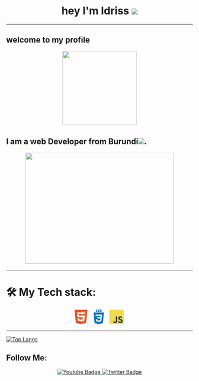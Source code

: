 <h1 align="center">
  hey I'm Idriss
  <img src="https://media.giphy.com/media/hvRJCLFzcasrR4ia7z/giphy.gif" width="30px"/>
</h1>

---
##  welcome to my profile

<div align="center">
  <img src="https://media.giphy.com/media/QssGEmpkyEOhBCb7e1/giphy.gif" width="200px" height="200px"/>
</div>

## I am a web Developer from Burundi<img src="https://media.giphy.com/media/WUlplcMpOCEmTGBtBW/giphy.gif" width="30">.

<div align="center">
  <img src="https://media.giphy.com/media/juua9i2c2fA0AIp2iq/giphy.gif" width="400" height="300"/>
</div>

---

# :hammer_and_wrench: My Tech stack:
<div align="center">
  <img src="https://github.com/devicons/devicon/blob/master/icons/html5/html5-original.svg" title="HTML5" alt="HTML" width="40" height="40"/>&nbsp;
  <img src="https://github.com/devicons/devicon/blob/master/icons/css3/css3-plain-wordmark.svg"  title="CSS3" alt="CSS" width="40" height="40"/>&nbsp;
  <img src="https://github.com/devicons/devicon/blob/master/icons/javascript/javascript-original.svg" title="JavaScript" alt="JavaScript" width="40" height="40"/>&nbsp;
</div>

---

[![Top Langs](https://github-readme-stats.vercel.app/api/top-langs/?username=IdrissaMurenga&layout=compact&theme=vision-friendly-dark)](https://github.com/anuraghazra/github-readme-stats)

## Follow Me:
<div id="badges" align="center">
  <a href="https://www.youtube.com/@idriss_ayo/videos">
    <img src="https://img.shields.io/badge/YouTube-red?style=for-the-badge&logo=youtube&logoColor=white" alt="Youtube Badge"/>
  </a>
  <a href="https://twitter.com/Tbwaychuma">
    <img src="https://img.shields.io/badge/Twitter-blue?style=for-the-badge&logo=twitter&logoColor=white" alt="Twitter Badge"/>
  </a>
</div>

